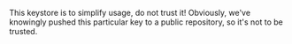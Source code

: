 This keystore is to simplify usage, do not trust it! Obviously, we've
knowingly pushed this particular key to a public repository, so it's
not to be trusted.
